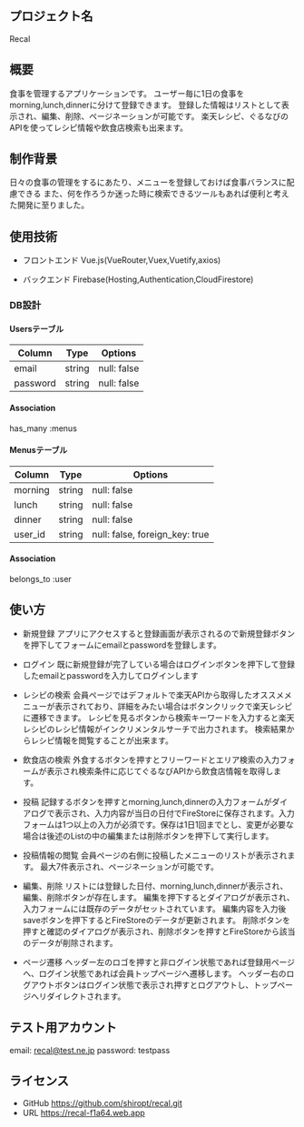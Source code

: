 ## プロジェクト名
Recal
 
## 概要
食事を管理するアプリケーションです。
ユーザー毎に1日の食事をmorning,lunch,dinnerに分けて登録できます。
登録した情報はリストとして表示され、編集、削除、ページネーションが可能です。
楽天レシピ、ぐるなびのAPIを使ってレシピ情報や飲食店検索も出来ます。
 
## 制作背景
日々の食事の管理をするにあたり、メニューを登録しておけば食事バランスに配慮できる
また、何を作ろうか迷った時に検索できるツールもあれば便利と考えた開発に至りました。
 
 
## 使用技術
* フロントエンド
Vue.js(VueRouter,Vuex,Vuetify,axios)

* バックエンド
Firebase(Hosting,Authentication,CloudFirestore)
 
### DB設計

 #### Usersテーブル
|Column            |Type    |Options                          |
|------------------|--------|---------------------------------|
|email             |string  |null: false                      |
|password          |string  |null: false                      |
#### Association
has_many :menus

#### Menusテーブル
|Column            |Type    |Options                         |
|------------------|--------|--------------------------------|
|morning           |string |null: false                      |
|lunch             |string |null: false                      |
|dinner            |string |null: false                      |
|user_id           |string |null: false, foreign_key: true   |
#### Association
belongs_to :user

 
## 使い方
* 新規登録
アプリにアクセスすると登録画面が表示されるので新規登録ボタンを押下してフォームにemailとpasswordを登録します。
* ログイン
既に新規登録が完了している場合はログインボタンを押下して登録したemailとpasswordを入力してログインします
* レシピの検索
会員ページではデフォルトで楽天APIから取得したオススメメニューが表示されており、詳細をみたい場合はボタンクリックで楽天レシピに遷移できます。
レシピを見るボタンから検索キーワードを入力すると楽天レシピのレシピ情報がインクリメンタルサーチで出力されます。
検索結果からレシピ情報を閲覧することが出来ます。
* 飲食店の検索
外食するボタンを押すとフリーワードとエリア検索の入力フォームが表示され検索条件に応じてぐるなびAPIから飲食店情報を取得します。

* 投稿
 記録するボタンを押すとmorning,lunch,dinnerの入力フォームがダイアログで表示され、入力内容が当日の日付でFireStoreに保存されます。入力フォームは1つ以上の入力が必須です。保存は1日1回までとし、変更が必要な場合は後述のListの中の編集または削除ボタンを押下して実行します。

* 投稿情報の閲覧
 会員ページの右側に投稿したメニューのリストが表示されます。
 最大7件表示され、ページネーションが可能です。

* 編集、削除
 リストには登録した日付、morning,lunch,dinnerが表示され、編集、削除ボタンが存在します。
 編集を押下するとダイアログが表示され、入力フォームには既存のデータがセットされています。
 編集内容を入力後saveボタンを押下するとFireStoreのデータが更新されます。
 削除ボタンを押すと確認のダイアログが表示され、削除ボタンを押すとFireStoreから該当のデータが削除されます。

* ページ遷移
 ヘッダー左のロゴを押すと非ログイン状態であれば登録用ページへ、ログイン状態であれば会員トップページへ遷移します。
 ヘッダー右のログアウトボタンはログイン状態で表示され押すとログアウトし、トップページへリダイレクトされます。

 
## テスト用アカウント
email:    recal@test.ne.jp
password: testpass
 

## ライセンス
* GitHub https://github.com/shiropt/recal.git
* URL https://recal-f1a64.web.app